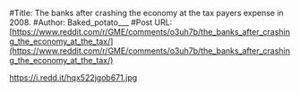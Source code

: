#Title: The banks after crashing the economy at the tax payers expense in 2008.
#Author: Baked_potato___
#Post URL: [https://www.reddit.com/r/GME/comments/o3uh7b/the_banks_after_crashing_the_economy_at_the_tax/](https://www.reddit.com/r/GME/comments/o3uh7b/the_banks_after_crashing_the_economy_at_the_tax/)


https://i.redd.it/hqx522jgob671.jpg